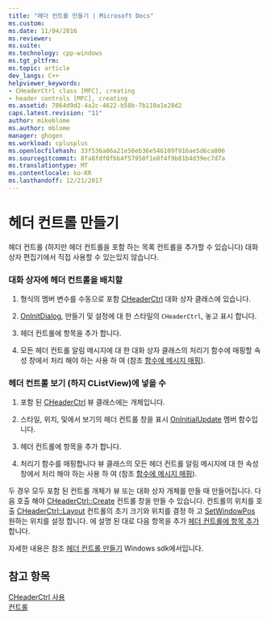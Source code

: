 ```yaml
---
title: "헤더 컨트롤 만들기 | Microsoft Docs"
ms.custom: 
ms.date: 11/04/2016
ms.reviewer: 
ms.suite: 
ms.technology: cpp-windows
ms.tgt_pltfrm: 
ms.topic: article
dev_langs: C++
helpviewer_keywords:
- CHeaderCtrl class [MFC], creating
- header controls [MFC], creating
ms.assetid: 7864d9d2-4a2c-4622-b58b-7b110a1e28d2
caps.latest.revision: "11"
author: mikeblome
ms.author: mblome
manager: ghogen
ms.workload: cplusplus
ms.openlocfilehash: 33f536a86a21e56eb36e546109f916ae5d6ca806
ms.sourcegitcommit: 8fa8fdf0fbb4f57950f1e8f4f9b81b4d39ec7d7a
ms.translationtype: MT
ms.contentlocale: ko-KR
ms.lasthandoff: 12/21/2017
---
```

# <a name="creating-the-header-control"></a>헤더 컨트롤 만들기
헤더 컨트롤 (하지만 헤더 컨트롤을 포함 하는 목록 컨트롤을 추가할 수 있습니다) 대화 상자 편집기에서 직접 사용할 수 있는있지 않습니다.  
  
### <a name="to-put-a-header-control-in-a-dialog-box"></a>대화 상자에 헤더 컨트롤을 배치할  
  
1.  형식의 멤버 변수를 수동으로 포함 [CHeaderCtrl](../mfc/reference/cheaderctrl-class.md) 대화 상자 클래스에 있습니다.  
  
2.  [OnInitDialog](../mfc/reference/cdialog-class.md#oninitdialog), 만들기 및 설정에 대 한 스타일의 `CHeaderCtrl`, 놓고 표시 합니다.  
  
3.  헤더 컨트롤에 항목을 추가 합니다.  
  
4.  모든 헤더 컨트롤 알림 메시지에 대 한 대화 상자 클래스의 처리기 함수에 매핑할 속성 창에서 처리 해야 하는 사용 하 여 (참조 [함수에 메시지 매핑](../mfc/reference/mapping-messages-to-functions.md)).  
  
### <a name="to-put-a-header-control-in-a-view-not-a-clistview"></a>헤더 컨트롤 보기 (하지 CListView)에 넣을 수  
  
1.  포함 된 [CHeaderCtrl](../mfc/reference/cheaderctrl-class.md) 뷰 클래스에는 개체입니다.  
  
2.  스타일, 위치, 및에서 보기의 헤더 컨트롤 창을 표시 [OnInitialUpdate](../mfc/reference/cview-class.md#oninitialupdate) 멤버 함수입니다.  
  
3.  헤더 컨트롤에 항목을 추가 합니다.  
  
4.  처리기 함수를 매핑합니다 뷰 클래스의 모든 헤더 컨트롤 알림 메시지에 대 한 속성 창에서 처리 해야 하는 사용 하 여 (참조 [함수에 메시지 매핑](../mfc/reference/mapping-messages-to-functions.md)).  
  
 두 경우 모두 포함 된 컨트롤 개체가 뷰 또는 대화 상자 개체를 만들 때 만들어집니다. 다음 호출 해야 [CHeaderCtrl::Create](../mfc/reference/cheaderctrl-class.md#create) 컨트롤 창을 만들 수 있습니다. 컨트롤의 위치를 호출 [CHeaderCtrl::Layout](../mfc/reference/cheaderctrl-class.md#layout) 컨트롤의 초기 크기와 위치를 결정 하 고 [SetWindowPos](../mfc/reference/cwnd-class.md#setwindowpos) 원하는 위치를 설정 합니다. 에 설명 된 대로 다음 항목을 추가 [헤더 컨트롤에 항목 추가](../mfc/adding-items-to-the-header-control.md)합니다.  
  
 자세한 내용은 참조 [헤더 컨트롤 만들기](http://msdn.microsoft.com/library/windows/desktop/bb775238) Windows sdk에서입니다.  
  
## <a name="see-also"></a>참고 항목  
 [CHeaderCtrl 사용](../mfc/using-cheaderctrl.md)   
 [컨트롤](../mfc/controls-mfc.md)

